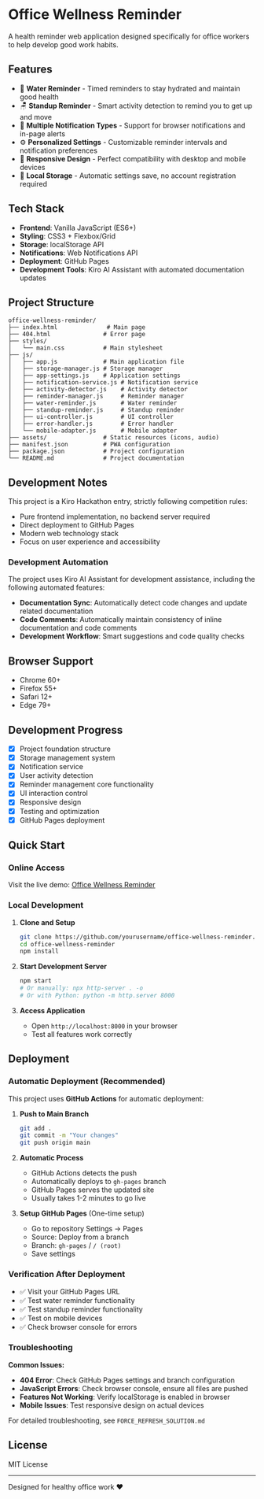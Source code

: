 # Office Wellness Reminder

A health reminder web application designed specifically for office workers to help develop good work habits.

## Features

- 🥤 **Water Reminder** - Timed reminders to stay hydrated and maintain good health
- 🪑 **Standup Reminder** - Smart activity detection to remind you to get up and move
- 🔔 **Multiple Notification Types** - Support for browser notifications and in-page alerts
- ⚙️ **Personalized Settings** - Customizable reminder intervals and notification preferences
- 📱 **Responsive Design** - Perfect compatibility with desktop and mobile devices
- 💾 **Local Storage** - Automatic settings save, no account registration required

## Tech Stack

- **Frontend**: Vanilla JavaScript (ES6+)
- **Styling**: CSS3 + Flexbox/Grid
- **Storage**: localStorage API
- **Notifications**: Web Notifications API
- **Deployment**: GitHub Pages
- **Development Tools**: Kiro AI Assistant with automated documentation updates

## Project Structure

```
office-wellness-reminder/
├── index.html              # Main page
├── 404.html               # Error page
├── styles/
│   └── main.css           # Main stylesheet
├── js/
│   ├── app.js             # Main application file
│   ├── storage-manager.js # Storage manager
│   ├── app-settings.js    # Application settings
│   ├── notification-service.js # Notification service
│   ├── activity-detector.js    # Activity detector
│   ├── reminder-manager.js     # Reminder manager
│   ├── water-reminder.js       # Water reminder
│   ├── standup-reminder.js     # Standup reminder
│   ├── ui-controller.js        # UI controller
│   ├── error-handler.js        # Error handler
│   └── mobile-adapter.js       # Mobile adapter
├── assets/                # Static resources (icons, audio)
├── manifest.json          # PWA configuration
├── package.json           # Project configuration
└── README.md              # Project documentation
```

## Development Notes

This project is a Kiro Hackathon entry, strictly following competition rules:
- Pure frontend implementation, no backend server required
- Direct deployment to GitHub Pages
- Modern web technology stack
- Focus on user experience and accessibility

### Development Automation

The project uses Kiro AI Assistant for development assistance, including the following automated features:
- **Documentation Sync**: Automatically detect code changes and update related documentation
- **Code Comments**: Automatically maintain consistency of inline documentation and code comments
- **Development Workflow**: Smart suggestions and code quality checks

## Browser Support

- Chrome 60+
- Firefox 55+
- Safari 12+
- Edge 79+

## Development Progress

- [x] Project foundation structure
- [x] Storage management system
- [x] Notification service
- [x] User activity detection
- [x] Reminder management core functionality
- [x] UI interaction control
- [x] Responsive design
- [x] Testing and optimization
- [x] GitHub Pages deployment

## Quick Start

### Online Access
Visit the live demo: [Office Wellness Reminder](https://starry3085.github.io/work-reminder/)

### Local Development

1. **Clone and Setup**
   ```bash
   git clone https://github.com/yourusername/office-wellness-reminder.git
   cd office-wellness-reminder
   npm install
   ```

2. **Start Development Server**
   ```bash
   npm start
   # Or manually: npx http-server . -o
   # Or with Python: python -m http.server 8000
   ```

3. **Access Application**
   - Open `http://localhost:8000` in your browser
   - Test all features work correctly

## Deployment

### Automatic Deployment (Recommended)

This project uses **GitHub Actions** for automatic deployment:

1. **Push to Main Branch**
   ```bash
   git add .
   git commit -m "Your changes"
   git push origin main
   ```

2. **Automatic Process**
   - GitHub Actions detects the push
   - Automatically deploys to `gh-pages` branch
   - GitHub Pages serves the updated site
   - Usually takes 1-2 minutes to go live

3. **Setup GitHub Pages** (One-time setup)
   - Go to repository Settings → Pages
   - Source: Deploy from a branch
   - Branch: `gh-pages` / `/ (root)`
   - Save settings

### Verification After Deployment

- ✅ Visit your GitHub Pages URL
- ✅ Test water reminder functionality
- ✅ Test standup reminder functionality  
- ✅ Test on mobile devices
- ✅ Check browser console for errors

### Troubleshooting

**Common Issues:**
- **404 Error**: Check GitHub Pages settings and branch configuration
- **JavaScript Errors**: Check browser console, ensure all files are pushed
- **Features Not Working**: Verify localStorage is enabled in browser
- **Mobile Issues**: Test responsive design on actual devices

For detailed troubleshooting, see `FORCE_REFRESH_SOLUTION.md`

## License

MIT License

---

Designed for healthy office work ❤️